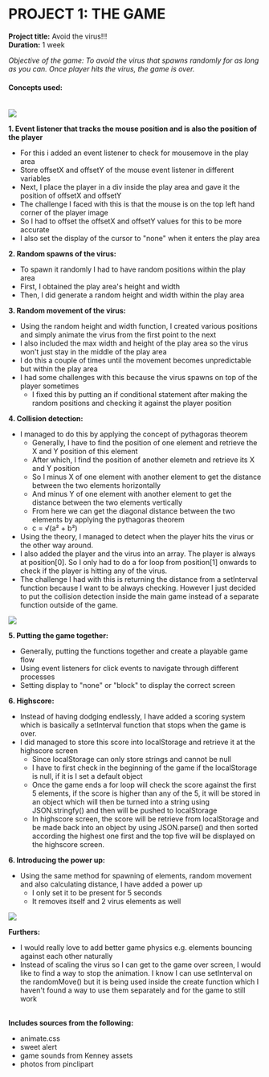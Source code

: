 <h1>PROJECT 1: THE GAME</h1> 

**Project title:** Avoid the virus!!! <br>
**Duration:** 1 week <br>

_Objective of the game: To avoid the virus that spawns randomly for as long as you can. Once player hits the virus, the game is over._ <br>

<h4>Concepts used:</h4><br>
<img src="https://eit.europa.eu/sites/default/files/eit_corona.png">

**1. Event listener that tracks the mouse position and is also the position of the player**
   - For this i added an event listener to check for mousemove in the play area
   - Store offsetX and offsetY of the mouse event listener in different variables
   - Next, I place the player in a div inside the play area and gave it the position of offsetX and offsetY
   - The challenge I faced with this is that the mouse is on the top left hand corner of the player image
   - So I had to offset the offsetX and offsetY values for this to be more accurate
   - I also set the display of the cursor to "none" when it enters the play area

**2. Random spawns of the virus: <br>**
   - To spawn it randomly I had to have random positions within the play area 
   - First, I obtained the play area's height and width
   - Then, I did generate a random height and width within the play area
  
**3. Random movement of the virus: <br>**
   - Using the random height and width function, I created various positions and simply animate the virus from the first point to the next
   - I also included the max width and height of the play area so the virus won't just stay in the middle of the play area
   - I do this a couple of times until the movement becomes unpredictable but within the play area
   - I had some challenges with this because the virus spawns on top of the player sometimes
      - I fixed this by putting an if conditional statement after making the random positions and checking it against the player position
      
**4. Collision detection: <br>**
  - I managed to do this by applying the concept of pythagoras theorem
      - Generally, I have to find the position of one element and retrieve the X and Y position of this element
      - After which, I find the position of another elemetn and retrieve its X and Y position
      - So I minus X of one element with another element to get the distance between the two elements horizontally
      - And minus Y of one element with another element to get the distance between the two elements vertically
      - From here we can get the diagonal distance between the two elements by applying the pythagoras theorem
      - c = √(a² + b²)
  - Using the theory, I managed to detect when the player hits the virus or the other way around.
  - I also added the player and the virus into an array. The player is always at position[0]. So I only had to do a for loop from position[1] onwards to check if the player is hitting any of the virus.
  - The challenge I had with this is returning the distance from a setInterval function because I want to be always checking. However I just decided to put the collision detection inside the main game instead of a separate function outside of the game.
  
<img src="https://pics.ballmemes.com/a2-b2-c2-the-pythagorean-theorem-is-still-just-a-6177788.png">
 
**5. Putting the game together: <br>** 
  - Generally, putting the functions together and create a playable game flow
  - Using event listeners for click events to navigate through different processes
  - Setting display to "none" or "block" to display the correct screen
  
**6. Highscore: <br>** 
  - Instead of having dodging endlessly, I have added a scoring system which is basically a setInterval function that stops when the game is over.
  - I did managed to store this score into localStorage and retrieve it at the highscore screen
      - Since localStorage can only store strings and cannot be null
      - I have to first check in the beginning of the game if the localStorage is null, if it is I set a default object
      - Once the game ends a for loop will check the score against the first 5 elements, if the score is higher than any of the 5, it will be stored in an object which will then be turned into a string using JSON.stringfy() and then will be pushed to localStorage
      - In highscore screen, the score will be retrieve from localStorage and be made back into an object by using JSON.parse() and then sorted according the highest one first and the top five will be displayed on the highscore screen. 

**6. Introducing the power up: <br>** 
   - Using the same method for spawning of elements, random movement and also calculating distance, I have added a power up
      - I only set it to be present for 5 seconds
      - It removes itself and 2 virus elements as well

<img src="https://encrypted-tbn0.gstatic.com/images?q=tbn%3AANd9GcSbUm5Zv7meUWJr_85uOFdGVqLERd8Dn63CMw&usqp=CAU">

**Furthers: <br>**
   - I would really love to add better game physics e.g. elements bouncing against each other naturally
   - Instead of scaling the virus so I can get to the game over screen, I would like to find a way to stop the animation. I know I can use setInterval on the randomMove() but it is being used inside the create function which I haven't found a way to use them separately and for the game to still work
<br><br>


**Includes sources from the following:** <br>
- animate.css
- sweet alert
- game sounds from Kenney assets
- photos from pinclipart
